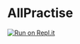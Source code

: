 # AllPractise

[![Run on Repl.it](https://repl.it/badge/github/raghavak235/AllPractise)](https://repl.it/github/raghavak235/AllPractise)